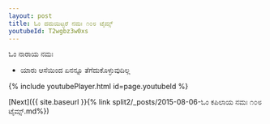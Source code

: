 ```yaml
---
layout: post
title: ಓಂ ದಮಯಿಟ್ಟರೆ ನಮಃ ೧೦೮ ಟೈಮ್ಸ್
youtubeId: T2wgbz3w0xs
---
```

 
 
 ಓಂ ನಾರಾಯ ನಮಃ  
 
 -  ಯಾರು ಆಸೆಯಿಂದ ಏನನ್ನೂ ತೆಗೆದುಕೊಳ್ಳುವುದಿಲ್ಲ 
 
  
 
  
 
 
 
 
 
 


{% include youtubePlayer.html id=page.youtubeId %}
 
[Next]({{ site.baseurl }}{% link  split2/_posts/2015-08-06-ಓಂ ಕಪಿಲಾಯ ನಮಃ ೧೦೮ ಟೈಮ್ಸ್.md%})
 
